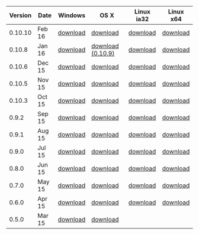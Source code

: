 
| Version | Date | Windows | OS X | Linux ia32 | Linux x64 |
| ------- | ---- | ------- | ---- | ---------- | --------- |
| 0.10.10 | Feb 16 |[download](https://az764295.vo.msecnd.net/stable/5b5f4db87c10345b9d5c8d0bed745bcad4533135/VSCodeSetup-stable.exe) | [download](https://az764295.vo.msecnd.net/stable/5b5f4db87c10345b9d5c8d0bed745bcad4533135/VSCode-darwin-stable.zip) | [download](https://az764295.vo.msecnd.net/stable/5b5f4db87c10345b9d5c8d0bed745bcad4533135/VSCode-linux-ia32-stable.zip) | [download](https://az764295.vo.msecnd.net/stable/5b5f4db87c10345b9d5c8d0bed745bcad4533135/VSCode-linux-x64-stable.zip)
| 0.10.8 | Jan 16 |[download](https://az764295.vo.msecnd.net/stable/db71ac615ddf9f33b133ff2536f5d33a77d4774e/VSCodeSetup-stable.exe) | [download (0.10.9)](https://az764295.vo.msecnd.net/stable/45d69357c9eb068dd8e624f5b0fe461cd2078d88/VSCode-darwin.zip) | [download](https://az764295.vo.msecnd.net/stable/db71ac615ddf9f33b133ff2536f5d33a77d4774e/VSCode-linux-ia32-stable.zip) | [download](https://az764295.vo.msecnd.net/stable/db71ac615ddf9f33b133ff2536f5d33a77d4774e/VSCode-linux-x64-stable.zip)
| 0.10.6 | Dec 15 |[download](https://az764295.vo.msecnd.net/public/0.10.6/VSCodeSetup.exe) | [download](https://az764295.vo.msecnd.net/public/0.10.6/VSCode-darwin.zip) | [download](https://az764295.vo.msecnd.net/public/0.10.6/VSCode-linux32.zip) | [download](https://az764295.vo.msecnd.net/public/0.10.6/VSCode-linux64.zip)
| 0.10.5 | Nov 15 |[download](https://az764295.vo.msecnd.net/public/0.10.5/VSCodeSetup.exe) | [download](https://az764295.vo.msecnd.net/public/0.10.5/VSCode-darwin.zip) | [download](https://az764295.vo.msecnd.net/public/0.10.5/VSCode-linux32.zip) | [download](https://az764295.vo.msecnd.net/public/0.10.5/VSCode-linux64.zip)
| 0.10.3 | Oct 15 |[download](https://az764295.vo.msecnd.net/public/0.10.3/VSCodeSetup.exe) | [download](https://az764295.vo.msecnd.net/public/0.10.3/VSCode-darwin.zip) | [download](https://az764295.vo.msecnd.net/public/0.10.3/VSCode-linux32.zip) | [download](https://az764295.vo.msecnd.net/public/0.10.3/VSCode-linux64.zip)
| 0.9.2 | Sep 15|[download](https://az764295.vo.msecnd.net/public/0.9.2/VSCode-win32.zip) | [download](https://az764295.vo.msecnd.net/public/0.9.2/VSCode-darwin.zip) | [download](https://az764295.vo.msecnd.net/public/0.9.2/VSCode-linux32.zip) | [download](https://az764295.vo.msecnd.net/public/0.9.2/VSCode-linux64.zip)
| 0.9.1 | Aug 15|[download](https://az764295.vo.msecnd.net/public/0.9.1/VSCode-win32.zip) | [download](https://az764295.vo.msecnd.net/public/0.9.1/VSCode-darwin.zip) | [download](https://az764295.vo.msecnd.net/public/0.9.1/VSCode-linux32.zip) | [download](https://az764295.vo.msecnd.net/public/0.9.1/VSCode-linux64.zip)
| 0.9.0 | Jul 15|[download](https://az764295.vo.msecnd.net/public/0.9.0/VSCode-win32.zip) | [download](https://az764295.vo.msecnd.net/public/0.9.0/VSCode-darwin.zip) | [download](https://az764295.vo.msecnd.net/public/0.9.0/VSCode-linux32.zip) | [download](https://az764295.vo.msecnd.net/public/0.9.0/VSCode-linux64.zip)
| 0.8.0 | Jun 15 |[download](https://az764295.vo.msecnd.net/public/0.8.0/VSCode-win32.zip) | [download](https://az764295.vo.msecnd.net/public/0.8.0/VSCode-darwin.zip) | [download](https://az764295.vo.msecnd.net/public/0.8.0/VSCode-linux32.zip) | [download](https://az764295.vo.msecnd.net/public/0.8.0/VSCode-linux64.zip)
| 0.7.0 | May 15 |[download](https://az764295.vo.msecnd.net/public/0.7.0/VSCode-win32.zip) | [download](https://az764295.vo.msecnd.net/public/0.7.0/VSCode-darwin.zip) | [download](https://az764295.vo.msecnd.net/public/0.7.0/VSCode-linux32.zip) | [download](https://az764295.vo.msecnd.net/public/0.7.0/VSCode-linux64.zip)
| 0.6.0 | Apr 15 |[download](https://az764295.vo.msecnd.net/public/0.6.0/VSCode-win32.zip) | [download](https://az764295.vo.msecnd.net/public/0.6.0/VSCode-darwin.zip) | [download](https://az764295.vo.msecnd.net/public/0.6.0/VSCode-linux32.zip) | [download](https://az764295.vo.msecnd.net/public/0.6.0/VSCode-linux64.zip)
| 0.5.0 | Mar 15 |[download](https://az764295.vo.msecnd.net/public/0.5.0/VSCode-win32.zip) | [download](https://az764295.vo.msecnd.net/public/0.5.0/VSCode-darwin.zip) ||||
